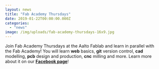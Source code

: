 ```yaml
---
layout: news
title: "Fab Academy Thursdays"
date: 2019-01-22T00:00:00.000Z
categories:
  - "news"
image: /img/uploads/fab-academy-thursdays-16x9.jpg
---
```


Join Fab Academy Thursdays at the Aalto Fablab and learn in parallel with the Fab Academy! You will learn **web** basics, **git** version control, **cad** modelling, **pcb** design and production, **cnc** milling and more. Learn more about it on our [**Facebook page**](https://www.facebook.com/events/1016295205425403/)!

